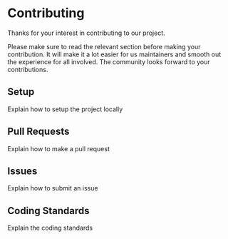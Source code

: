 # Contributing

Thanks for your interest in contributing to our project.

Please make sure to read the relevant section before making your contribution. It will make it a lot easier for us maintainers and smooth out the experience for all involved. The community looks forward to your contributions.

## Setup

Explain how to setup the project locally

## Pull Requests

Explain how to make a pull request

## Issues

Explain how to submit an issue

## Coding Standards

Explain the coding standards
